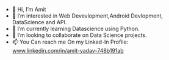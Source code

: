 - 👋 Hi, I’m Amit
- 👀 I’m interested in Web Devevlopment,Android Devlopment, DataScience and API.
- 🌱 I’m currently learning Datascience using Python.
- 💞️ I’m looking to collaborate on Data Science projects.
- 📫 You Can reach me On my Linked-In Profile: www.linkedin.com/in/amit-yadav-748b191ab

<!---
Amit-Lab26/Amit-Lab26 is a ✨ special ✨ repository because its `README.md` (this file) appears on your GitHub profile.
You can click the Preview link to take a look at your changes.
--->
